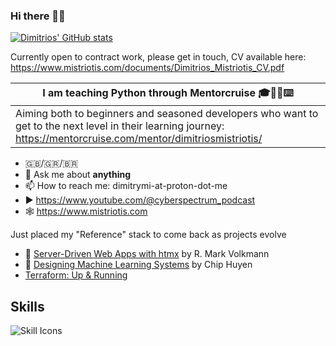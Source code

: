 ### Hi there 👋🚀

[![Dimitrios' GitHub stats](https://github-readme-stats.vercel.app/api?username=dimitrismistriotis&show_icons=true&theme=dracula)](https://github.com/anuraghazra/github-readme-stats)

Currently open to contract work, please get in touch, CV available here: <https://www.mistriotis.com/documents/Dimitrios_Mistriotis_CV.pdf>

| I am teaching Python through Mentorcruise 🎓🧑‍💻️⌨️                                                                                                                    |
| -------------------------------------------------------------------------------------------------------------------------------------------------------------------- |
| Aiming both to beginners and seasoned developers who want to get to the next level in their learning journey: <https://mentorcruise.com/mentor/dimitriosmistriotis/> |

- 🇬🇧/🇬🇷/🇧🇷
- 💬 Ask me about **anything**
- 📫 How to reach me: dimitrymi-at-proton-dot-me
- ▶️ <https://www.youtube.com/@cyberspectrum_podcast>
- 🕸️ <https://www.mistriotis.com>

Just placed my "Reference" stack to come back as projects evolve

- 📖 [Server-Driven Web Apps with htmx](https://pragprog.com/titles/mvhtmx/server-driven-web-apps-with-htmx/) by R. Mark Volkmann
- 📖 [Designing Machine Learning Systems](https://www.oreilly.com/library/view/designing-machine-learning/9781098107956/) by Chip Huyen
- [Terraform: Up & Running](https://www.oreilly.com/library/view/terraform-up/9781492046899/)

## Skills

![Skill Icons](https://skillicons.dev/icons?i=alpinejs,aws,bash,cloudflare,css,django,docker,git,github,githubactions,gitlab,html,htmx,js,linux,mongodb,nginx,pycharm,redis,terraform,vscode)
